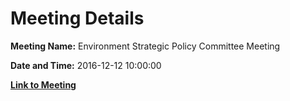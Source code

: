 # Meeting Details

**Meeting Name:** Environment Strategic Policy Committee Meeting

**Date and Time:** 2016-12-12 10:00:00

**[Link to Meeting](https://www.limerick.ie/council/whats-on/environment-strategic-policy-committee-meeting-1)**
